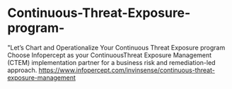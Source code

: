 # Continuous-Threat-Exposure-program-
"Let’s Chart and Operationalize Your Continuous Threat Exposure program Choose Infopercept as your ContinuousThreat Exposure Management (CTEM) implementation partner for a business risk and remediation-led approach. https://www.infopercept.com/invinsense/continuous-threat-exposure-management
